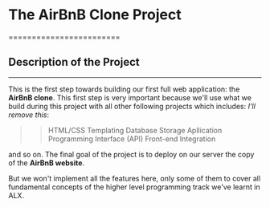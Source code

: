 
# The AirBnB Clone Project
========================

## Description of the Project
--------------------------

This is the first step towards building our first full web application: the **AirBnB clone**. This first step is very important because we'll use what we build during this project with all other following projects which includes: *I'll remove this*:

>> HTML/CSS Templating
>> Database Storage
>> Apllication Programming Interface (API)
>> Front-end Integration

and so on. The final goal of the project is to deploy on our server the copy of the **AirBnB website**.

But we won't implement all the features here, only some of them to cover all fundamental concepts of the higher level programming track we've learnt in ALX.
